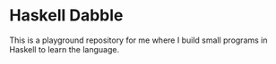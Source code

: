 # Haskell Dabble

This is a playground repository for me where I build small programs in Haskell to learn the language.
